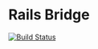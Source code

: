 # Rails Bridge

[![Build Status](https://secure.travis-ci.org/railsbridge-montreal/railsbridge-montreal-website.png)](http://travis-ci.org/railsbridge-montreal/railsbridge-montreal-website)
